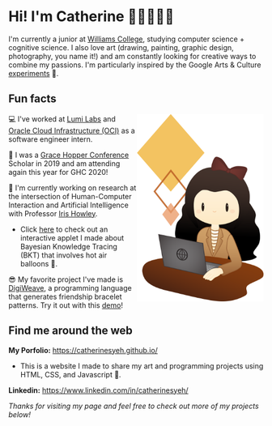# Hi! I'm Catherine 👧🏻👋🏼✨

<!--
**catherinesyeh/catherinesyeh** is a ✨ _special_ ✨ repository because its `README.md` (this file) appears on your GitHub profile.

Here are some ideas to get you started:

- 🔭 I’m currently working on ...
- 🌱 I’m currently learning ...
- 👯 I’m looking to collaborate on ...
- 🤔 I’m looking for help with ...
- 💬 Ask me about ...
- 📫 How to reach me: ...
- 😄 Pronouns: ...
- ⚡ Fun fact: ...
-->

I'm currently a junior at [Williams College](https://www.williams.edu/), studying computer science + cognitive science. I also love art (drawing, painting, graphic design, photography, you name it!) and am constantly looking for creative ways to combine my passions. I'm particularly inspired by the Google Arts & Culture [experiments](https://experiments.withgoogle.com/collection/arts-culture) 🧪.

## Fun facts
<img src="https://raw.githubusercontent.com/catherinesyeh/catherinesyeh/master/laptop-avatar.png" width="250px" align="right"></img>
💻 I've worked at [Lumi Labs](http://www.lumilabs.com/) and [Oracle Cloud Infrastructure (OCI)](https://www.oracle.com/cloud/) as a software engineer intern.

🎉 I was a [Grace Hopper Conference](https://ghc.anitab.org/) Scholar in 2019 and am attending again this year for GHC 2020!

💬 I'm currently working on research at the intersection of Human-Computer Interaction and Artificial Intelligence with Professor [Iris Howley](http://www.cs.williams.edu/~iris/). 
* Click [here](https://catherinesyeh.github.io/bkt-balloon/) to check out an interactive applet I made about Bayesian Knowledge Tracing (BKT) that involves hot air balloons 🎈.

😎 My favorite project I've made is [DigiWeave](https://github.com/catherinesyeh/digiweave/), a programming language that generates friendship bracelet patterns. Try it out with this [demo](https://catherinesyeh.github.io/digidemo/)!

## Find me around the web 
**My Porfolio:** https://catherinesyeh.github.io/ 
* This is a website I made to share my art and programming projects using HTML, CSS, and Javascript 🎨.

**Linkedin:** https://www.linkedin.com/in/catherinesyeh/

*Thanks for visiting my page and feel free to check out more of my projects below!*
